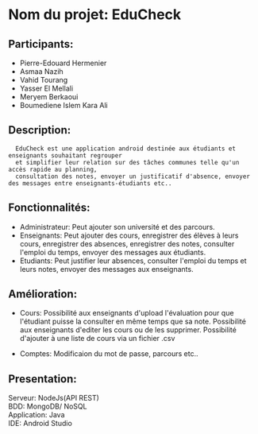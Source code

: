 # Nom du projet: EduCheck

## Participants:
- Pierre-Edouard Hermenier
- Asmaa Nazih
- Vahid Tourang
- Yasser El Mellali
- Meryem Berkaoui
- Boumediene Islem Kara Ali

## Description:
      EduCheck est une application android destinée aux étudiants et enseignants souhaitant regrouper
      et simplifier leur relation sur des tâches communes telle qu'un accès rapide au planning,
      consultation des notes, envoyer un justificatif d'absence, envoyer des messages entre enseignants-étudiants etc..


## Fonctionnalités:
- Administrateur: 
     Peut ajouter son université et des parcours.
- Enseignants:
     Peut ajouter des cours, enregistrer des élèves à leurs cours, enregistrer des absences, enregistrer des notes, consulter l'emploi du temps, envoyer des messages aux étudiants.
- Etudiants: 
     Peut justifier leur absences, consulter l'emploi du temps et leurs notes, envoyer des messages aux enseignants.

## Amélioration:
- Cours:
     Possibilité aux enseignants d'upload l'évaluation pour que l'étudiant puisse la consulter en même temps que sa note.
     Possibilité aux enseignants d'editer les cours ou de les supprimer.
     Possibilité d'ajouter à une liste de cours via un fichier .csv

- Comptes:
     Modificaion du mot de passe, parcours etc..

## Presentation:
[](https://youtu.be/4HdhSxYarcI)


Serveur: NodeJs(API REST)</br>
BDD: MongoDB/ NoSQL </br>
Application: Java </br>
IDE: Android Studio </br>
